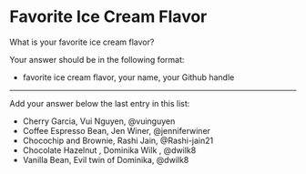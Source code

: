 # Favorite Ice Cream Flavor

What is your favorite ice cream flavor?

Your answer should be in the following format:

- favorite ice cream flavor, your name, your Github handle

-----------------------------------------
Add your answer below the last entry in this list:

- Cherry Garcia, Vui Nguyen, @vuinguyen
- Coffee Espresso Bean, Jen Winer, @jenniferwiner
- Chocochip and Brownie, Rashi Jain, @Rashi-jain21
- Chocolate Hazelnut , Dominika Wilk , @dwilk8
- Vanilla Bean, Evil twin of Dominika, @dwilk8

